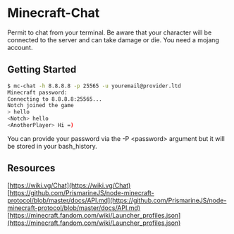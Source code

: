 # Minecraft-Chat

Permit to chat from your terminal. Be aware that your character will be connected to the server
and can take damage or die.
You need a mojang account.

## Getting Started

```bash
$ mc-chat -h 8.8.8.8 -p 25565 -u youremail@provider.ltd
Minecraft password:
Connecting to 8.8.8.8:25565...
Notch joined the game
> hello
<Notch> hello
<AnotherPlayer> Hi =)
```

You can provide your password via the -P &lt;password&gt; argument but it will be stored in your bash_history.


## Resources

[https://wiki.vg/Chat](https://wiki.vg/Chat)
[https://github.com/PrismarineJS/node-minecraft-protocol/blob/master/docs/API.md](https://github.com/PrismarineJS/node-minecraft-protocol/blob/master/docs/API.md)
[https://minecraft.fandom.com/wiki/Launcher_profiles.json](https://minecraft.fandom.com/wiki/Launcher_profiles.json)
